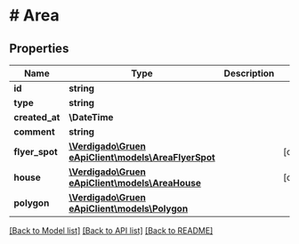 # # Area

## Properties

Name | Type | Description | Notes
------------ | ------------- | ------------- | -------------
**id** | **string** |  |
**type** | **string** |  |
**created_at** | **\DateTime** |  |
**comment** | **string** |  |
**flyer_spot** | [**\Verdigado\Gruen eApiClient\models\AreaFlyerSpot**](AreaFlyerSpot.md) |  | [optional]
**house** | [**\Verdigado\Gruen eApiClient\models\AreaHouse**](AreaHouse.md) |  | [optional]
**polygon** | [**\Verdigado\Gruen eApiClient\models\Polygon**](Polygon.md) |  |

[[Back to Model list]](../../README.md#models) [[Back to API list]](../../README.md#endpoints) [[Back to README]](../../README.md)
